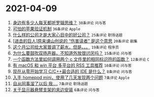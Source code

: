 # 2021-04-09

1. [身边有多少人每天都听罗辑思维？](https://www.v2ex.com/t/769271) `38条评论` `问与答`
1. [可怕的苹果验证机制](https://www.v2ex.com/t/769272) `36条评论` `Apple`
1. [什么样的公司才是大家心目中的好公司？](https://www.v2ex.com/t/769274) `25条评论` `职场话题`
1. [[进击的巨人]原来谏山创说的 “伤害读者” 是这个意思](https://www.v2ex.com/t/769276) `20条评论` `剧集`
1. [这个月公司给大家普调了薪水，但是。。。](https://www.v2ex.com/t/769281) `19条评论` `程序员`
1. [为什么要鼓吹双扬声器，不知道外放很讨厌吗？](https://www.v2ex.com/t/769288) `15条评论` `问与答`
1. [一个函数方法里如何调用两个 c 文件里的相同标识符的函数？](https://www.v2ex.com/t/769277) `12条评论` `C`
1. [有 macOS 和 win 平台 多平台的 RSS 工具推荐](https://www.v2ex.com/t/769270) `10条评论` `问与答`
1. [现在从零开始学习 C/C++最合适的 IDE 是什么？](https://www.v2ex.com/t/769286) `8条评论` `问与答`
1. [入手 homepod mini，使用了几天发现两个问题](https://www.v2ex.com/t/769285) `7条评论` `Apple`
1. [自从同事溜了以后,我....](https://www.v2ex.com/t/769275) `7条评论` `职场话题`
1. [关于显示器悬臂支架的夹边安装](https://www.v2ex.com/t/769278) `6条评论` `问与答`

